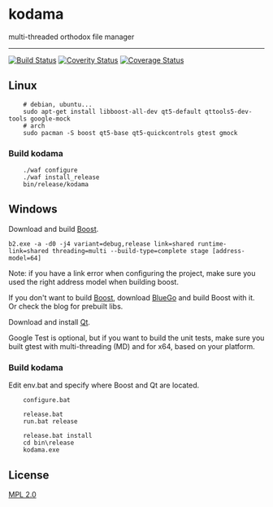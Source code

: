 # kodama
multi-threaded orthodox file manager

----
[![Build Status](https://travis-ci.org/srouquette/kodama.svg)](https://travis-ci.org/srouquette/kodama)
[![Coverity Status](https://scan.coverity.com/projects/6257/badge.svg)](https://scan.coverity.com/projects/srouquette-kodama)
[![Coverage Status](https://coveralls.io/repos/srouquette/kodama/badge.svg?branch=develop&service=github)](https://coveralls.io/github/srouquette/kodama)

## Linux
```shell
    # debian, ubuntu...
    sudo apt-get install libboost-all-dev qt5-default qttools5-dev-tools google-mock
    # arch
    sudo pacman -S boost qt5-base qt5-quickcontrols gtest gmock
```
### Build kodama
```shell
    ./waf configure
    ./waf install_release
    bin/release/kodama
```
## Windows

Download and build [Boost](http://www.boost.org/).

```shell
b2.exe -a -d0 -j4 variant=debug,release link=shared runtime-link=shared threading=multi --build-type=complete stage [address-model=64]
```

Note: if you have a link error when configuring the project, make sure you used the right address model when building boost.

If you don't want to build [Boost](http://www.boost.org/), download [BlueGo](http://vertexwahn.de/bluego.html) and build Boost with it. Or check the blog for prebuilt libs.

Download and install [Qt](http://qt-project.org/downloads).

Google Test is optional, but if you want to build the unit tests, make sure you built gtest with multi-threading (MD) and for x64, based on your platform.

### Build kodama
Edit env.bat and specify where Boost and Qt are located.
```shell
    configure.bat

    release.bat
    run.bat release

    release.bat install
    cd bin\release
    kodama.exe
```
## License
[MPL 2.0](https://www.mozilla.org/MPL/2.0/)
